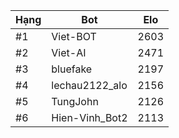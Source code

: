 Hạng|Bot|Elo
---|---|---
#1|Viet-BOT|2603
#2|Viet-AI|2471
#3|bluefake|2197
#4|lechau2122_alo|2156
#5|TungJohn|2126
#6|Hien-Vinh_Bot2|2113
